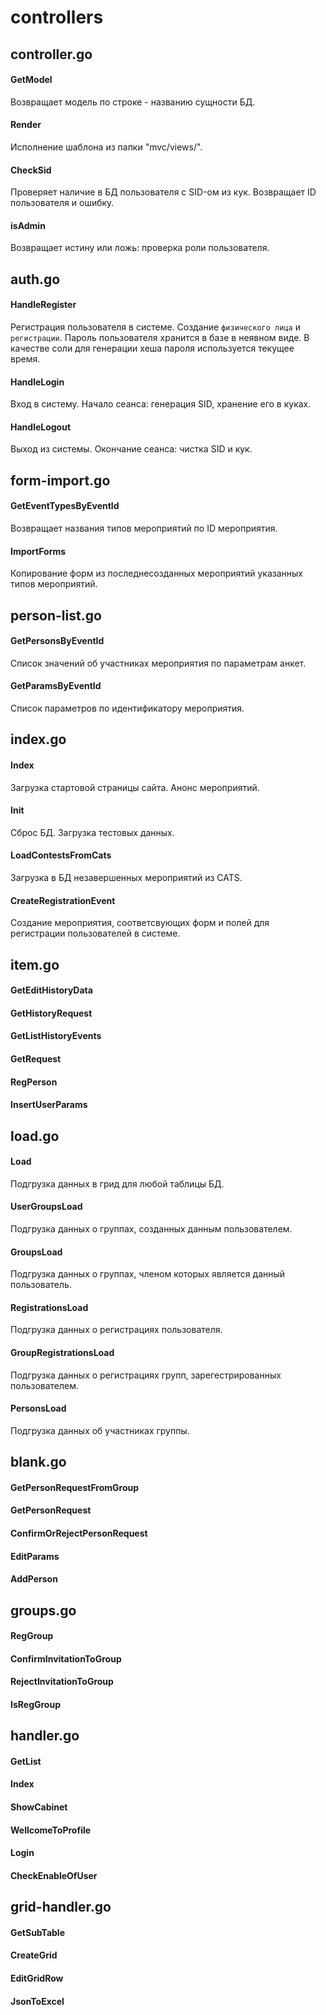 # controllers

## controller.go

#### GetModel

Возвращает модель по строке - названию сущности БД.

#### Render

Исполнение шаблона из папки "mvc/views/".

#### CheckSid

Проверяет наличие в БД пользователя с SID-ом из кук. Возвращает ID пользователя и ошибку.

#### isAdmin

Возвращает истину или ложь: проверка роли пользователя.

## auth.go

#### HandleRegister

Регистрация пользователя в системе. Создание `физического лица` и `регистрации`.
Пароль пользователя хранится в базе в неявном виде. В качестве соли для генерации хеша пароля используется текущее время.

#### HandleLogin

Вход в систему. Начало сеанса: генерация SID, хранение его в куках.

#### HandleLogout

Выход из системы. Окончание сеанса: чистка SID и кук.

## form-import.go

#### GetEventTypesByEventId

Возвращает названия типов мероприятий по ID мероприятия.

#### ImportForms

Копирование форм из последнесозданных мероприятий указанных типов мероприятий.

## person-list.go

#### GetPersonsByEventId

Список значений об участниках мероприятия по параметрам анкет.

#### GetParamsByEventId

Список параметров по идентификатору мероприятия.

## index.go

#### Index

Загрузка стартовой страницы сайта. Анонс мероприятий.

#### Init

Сброс БД. Загрузка тестовых данных.

#### LoadContestsFromCats

Загрузка в БД незавершенных мероприятий из CATS.

#### CreateRegistrationEvent

Создание мероприятия, соответсвующих форм и полей для регистрации пользователей в системе.

## item.go

#### GetEditHistoryData

#### GetHistoryRequest

#### GetListHistoryEvents

#### GetRequest

#### RegPerson

#### InsertUserParams

## load.go

#### Load

Подгрузка данных в грид для любой таблицы БД.

#### UserGroupsLoad

Подгрузка данных о группах, созданных данным пользователем.

#### GroupsLoad

Подгрузка данных о группах, членом которых является данный пользователь.

#### RegistrationsLoad

Подгрузка данных о регистрациях пользователя.

#### GroupRegistrationsLoad

Подгрузка данных о регистрациях групп, зарегестрированных пользователем.

#### PersonsLoad

Подгрузка данных об участниках группы.

## blank.go

#### GetPersonRequestFromGroup

#### GetPersonRequest

#### ConfirmOrRejectPersonRequest

#### EditParams

#### AddPerson

## groups.go

#### RegGroup

#### ConfirmInvitationToGroup

#### RejectInvitationToGroup

#### IsRegGroup

## handler.go

#### GetList

#### Index

#### ShowCabinet

#### WellcomeToProfile

#### Login

#### CheckEnableOfUser

## grid-handler.go

#### GetSubTable

#### CreateGrid

#### EditGridRow

#### JsonToExcel
